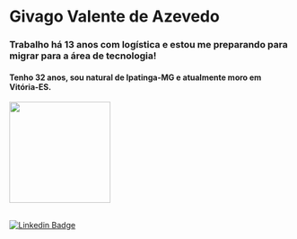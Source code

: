# Givago Valente de Azevedo

### Trabalho há 13 anos com logística e estou me preparando para migrar para a área de tecnologia!

#### Tenho 32 anos, sou natural de Ipatinga-MG e atualmente moro em Vitória-ES.

<div>
<a href="https://github.com/Givagov">
<!---<img height="180em" src="https://github-readme-stats.vercel.app/api/top-langs/?username=Givagov&layout=compact&langs_count=7&theme=default"/>---!>
<img height="180em" src="https://github-readme-stats.vercel.app/api?username=Givagov&show_icons=true&theme=default&include_all_commits=true&count_private=true"/>
</div>

<br />

[![Linkedin Badge](https://img.shields.io/badge/-LinkedIn-blue?style=flat-square&logo=Linkedin&logoColor=white&link=https://www.linkedin.com/in/givagovalentedeazevedo/)](https://www.linkedin.com/in/givagovalentedeazevedo/)
